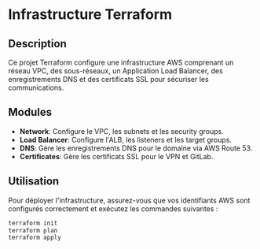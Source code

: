 # Infrastructure Terraform

## Description
Ce projet Terraform configure une infrastructure AWS comprenant un réseau VPC, des sous-réseaux, un Application Load Balancer, des enregistrements DNS et des certificats SSL pour sécuriser les communications.

## Modules
- **Network**: Configure le VPC, les subnets et les security groups.
- **Load Balancer**: Configure l'ALB, les listeners et les target groups.
- **DNS**: Gère les enregistrements DNS pour le domaine via AWS Route 53.
- **Certificates**: Gère les certificats SSL pour le VPN et GitLab.

## Utilisation
Pour déployer l'infrastructure, assurez-vous que vos identifiants AWS sont configurés correctement et exécutez les commandes suivantes :

```bash
terraform init
terraform plan
terraform apply